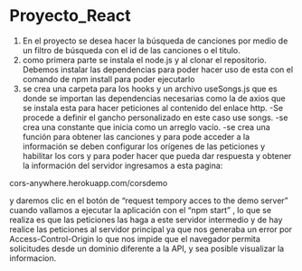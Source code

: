 # Proyecto_React
1. En el proyecto se desea hacer la búsqueda de canciones por medio de un filtro de búsqueda con el id de las canciones o el titulo. 
2. como primera parte se instala el node.js y al clonar el repositorio.
Debemos instalar las dependencias para poder hacer uso de esta con el comando de npm install para poder ejecutarlo 
3. se crea una carpeta para los hooks y un archivo useSongs.js que es donde se importan las dependencias necesarias como la de axios que se instala esta para hacer peticiones al contenido del enlace http. 
-Se procede a definir el gancho personalizado en este caso use songs.
-se crea una constante que inicia como un arreglo vacío. 
-se crea una función para obtener las canciones y para pode acceder a la información se deben configurar los orígenes de las peticiones y habilitar los cors y para poder hacer que pueda dar respuesta y obtener la información del servidor ingresamos a esta pagina:

cors-anywhere.herokuapp.com/corsdemo 

y daremos clic en el botón de “request tempory acces to the demo server” cuando vallamos a ejecutar la aplicación con el “npm start” , lo que se realiza es que las peticiones las haga a este servidor intermedio y de hay realice las peticiones al servidor principal ya que nos generaba un error por Access-Control-Origin lo que nos impide que el navegador permita solicitudes desde un dominio diferente a la API, y sea posible visualizar la informacion. 
